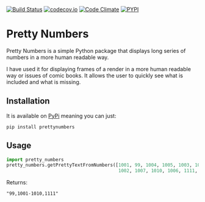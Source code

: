 [![Build Status](https://travis-ci.org/vfxGer/pretty-numbers.svg?branch=master)](https://travis-ci.org/vfxGer/pretty-numbers)
[![codecov.io](https://codecov.io/gh/vfxGer/pretty-numbers/coverage.svg?branch=master)](https://codecov.io/gh/vfxGer/pretty-numbers)
[![Code Climate](https://codeclimate.com/github/vfxGer/pretty-numbers/badges/gpa.svg)](https://codeclimate.com/github/vfxGer/pretty-numbers)
[![PYPI](https://img.shields.io/pypi/v/prettynumbers.svg)](https://pypi.python.org/pypi/prettynumbers)

Pretty Numbers
==============

Pretty Numbers is a simple Python package that displays long series of numbers in a more human readable way. 

I have used it for displaying frames of a render in a more human readable way or issues of comic books. It allows the user to quickly see what is included and what is missing.

## Installation
It is available on [PyPi](https://pypi.python.org/pypi/prettynumbers) meaning you can just:

    pip install prettynumbers 


## Usage
```python
import pretty_numbers
pretty_numbers.getPrettyTextFromNumbers([1001, 99, 1004, 1005, 1003, 1008, 
                                         1002, 1007, 1010, 1006, 1111, 1009])
```
Returns:

    "99,1001-1010,1111"

